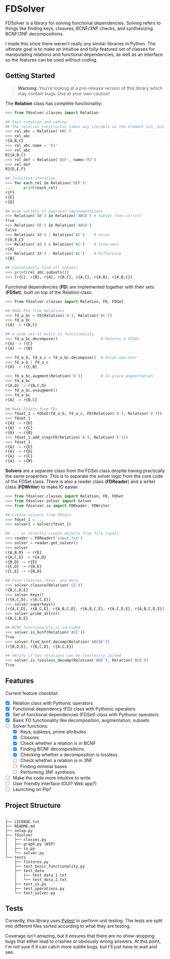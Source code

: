 # FDSolver

FDSolver is a library for solving functional dependencies. Solving refers to things like finding keys, closures, BCNF/3NF checks, and synthesizing BCNF/3NF decompositions.

I made this since there weren't really any similar libraries in Python. The ultimate goal is to make an intuitive and fully-featured set of classes for manipulating relations and functional dependencies, as well as an interface so the features can be used without coding.

## Getting Started
> **Warning:** You're looking at a pre-release version of this library which may contain bugs. Use at your own caution!

The **Relation** class has complete functionality:
```python
>>> from fdsolver.classes import Relation

## Fast creation and naming
## The relation constructor takes any iterable as the element set, but characters are recommended
>>> rel_abc = Relation('ABC')
>>> rel_abc
r{A,B,C}
>>> rel_abc.name = 'R1'
>>> rel_abc
R1{A,B,C}
>>> rel_def = Relation('DEF', name='R2')
>>> rel_def
R2{D,E,F}

## Intuitive iteration
>>> for each_rel in Relation('DEF'):
...     print(each_rel)             
r{F}
r{E}
r{D}

## Wide variety of operator implementations
>>> Relation('AB') in Relation('ABCD') # Subset (non-strict)
True
>>> Relation('DE') in Relation('ABCD')
False
>>> Relation('AB') | Relation('AC')    # Union
r{A,B,C}
>>> Relation('AB') & Relation('AC')    # Intersect
r{A}
>>> Relation('AB') - Relation('AC')    # Difference
r{B}

## Conveniently find all subsets
>>> print(rel_abc.subsets())
>>> [r{C}, r{B}, r{A}, r{B,C}, r{A,C}, r{A,B}, r{A,B,C}]
```

Functional dependencies (**FD**) are implemented together with their sets (**FDSet**), built on top of the Relation class:
```python
>>> from fdsolver.classes import Relation, FD, FDSet

## Make FDs from Relations
>>> fd_a_bc = FD(Relation('A'), Relation('BC'))
>>> fd_a_bc
r{A} -> r{B,C}

## A wide set of built-in functionality
>>> fd_a_bc.decompose()                   # Returns a FDSet
r{A} -> r{C}
r{A} -> r{B}

>>> fd_a_b, fd_a_c = fd_a_bc.decompose()  # Union operator
>>> fd_a_b | fd_a_c
r{A} -> r{C,B}

>>> fd_a_bc.augment(Relation('D'))        # In-place augmentation
>>> fd_a_bc
r{A,D} -> r{B,C,D}
>>> fd_a_bc.unaugment()
>>> fd_a_bc
r{A} -> r{B,C}

## Make FDSets from FDs
>>> fdset_1 = FDSet(fd_a_b, fd_a_c, FD(Relation('A'), Relation('D')))
>>> fdset_1
r{A} -> r{D}
r{A} -> r{C}
r{A} -> r{B}
>>> fdset_1.add_step(FD(Relation('A'), Relation('E')))
>>> fdset_1
r{A} -> r{E}
r{A} -> r{D}
r{A} -> r{C}
r{A} -> r{B}
```
**Solvers** are a separate class from the FDSet class despite having practically the same properties. This is to separate the solver logic from the core code of the FDSet class. There is also a reader class (**FDReader**) and a writer class (**FDWriter**) to make IO easier.
```python
>>> from fdsolver.classes import Relation, FD, FDSet
>>> from fdsolver.solver import Solver
>>> from fdsolver.io import FDReader, FDWriter

## Create solvers from FDSets
>>> fdset_1 = ...
>>> solver1 = Solver(fdset_1)

## ... or directly create objects from file inputs
>>> reader = FDReader('input.txt')
>>> solver = reader.get_solver()
>>> solver
r{A,B,D} -> r{E}
r{A,C,E} -> r{A,D}
r{B,D} -> r{E}
r{C,D} -> r{B,E}
r{C,E} -> r{B,D}

## Find closures, keys, and more
>>> solver.closure(Relation('CE'))
r{B,C,D,E}
>>> solver.keys()
[r{A,C,D}, r{A,C,E}]
>>> solver.superkeys()
[r{A,C,D}, r{A,C,E}, r{A,B,C,D}, r{A,B,C,E}, r{A,C,D,E}, r{A,B,C,D,E}]
>>> solver.prime_attrs()
r{A,C,D,E}

## BCNF functionality is included
>>> solver.is_bcnf(Relation('ACE'))
True
>>> solver.find_bcnf_decomp(Relation('ABCDE'))
[r{B,D,E}, r{B,C,D}, r{A,C,E}]

## Verify if two relations can be losslessly joined
>>> solver.is_lossless_decomp(Relation('BDE'), Relation('BCD'))
True

```

## Features

Current feature checklist:
- [x] Relation class with Pythonic operators
- [x] Functional dependency (FD) class with Pythonic operators
- [x] Set of functional dependencies (FDSet) class with Pythonic operators
- [x] Basic FD functionality like decomposition, augmentation, subsets
- [ ] Solver functions:
    - [x] Keys, subkeys, prime attributes
    - [x] Closures
    - [x] Check whether a relation is in BCNF
    - [x] Finding BCNF decompositions
    - [x] Checking whether a decomposition is lossless
    - [ ] Check whether a relation is in 3NF
    - [ ] Finding minimal bases
    - [ ] Performing 3NF synthesis
- [ ] Make the code more intuitive to write
- [ ] User friendly interface (GUI? Web app?)
- [ ] Launching on Pip?

## Project Structure
```
.
├── LICENSE.txt
├── README.md
├── setup.py
├── fdsolver
│   ├── classes.py
│   ├── graph.py (WIP)
│   ├── io.py
│   └── solver.py
└── tests
    ├── fixtures.py
    ├── test_basic_functionality.py
    ├── test_data
    │   ├── test_data_1.txt
    │   └── test_data_2.txt
    ├── test_io.py
    ├── test_operations.py
    └── test_solver.py
```

## Tests
Currently, this library uses [Pytest](https://docs.pytest.org/en/6.2.x/) to perform unit testing. The tests are split into different files sorted according to what they are testing.

Coverage isn't amazing, but it ensures that there are no show-stopping bugs that either lead to crashes or obviously wrong answers. At this point, I'm not sure if it can catch more subtle bugs, but I'll just have to wait and see.

